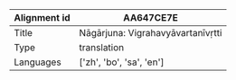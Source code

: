 |Alignment id | AA647CE7E
| --- | --- 
|Title | Nāgārjuna: Vigrahavyāvartanīvṛtti 
|Type | translation
|Languages | ['zh', 'bo', 'sa', 'en']
